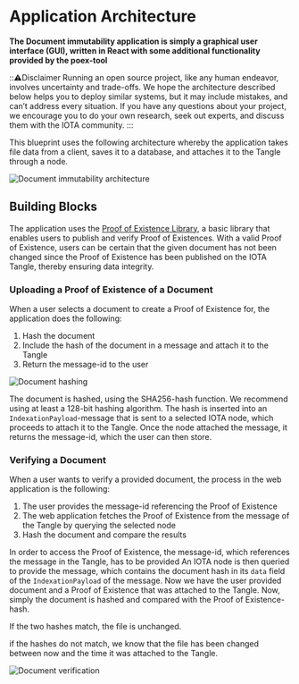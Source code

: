 # Application Architecture

**The Document immutability application is simply a graphical user interface (GUI), written in React with some additional functionality provided by the poex-tool**

:::warning:Disclaimer
Running an open source project, like any human endeavor, involves uncertainty and trade-offs. We hope the architecture described below helps you to deploy similar systems, but it may include mistakes, and can’t address every situation. If you have any questions about your project, we encourage you to do your own research, seek out experts, and discuss them with the IOTA community.
:::

This blueprint uses the following architecture whereby the application takes file data from a client, saves it to a database, and attaches it to the Tangle through a node.

![Document immutability architecture](/img/blueprints/document-immutability-architecture.png)

## Building Blocks

The application uses the [Proof of Existence Library](https://www.npmjs.com/package/@iota/poex-tool), a basic library that enables users to publish and verify Proof of Existences. With a valid Proof of Existence, users can be certain that the given document has not been changed since the Proof of Existence has been published on the IOTA Tangle, thereby ensuring data integrity.

### Uploading a Proof of Existence of a Document

When a user selects a document to create a Proof of Existence for, the application does the following:

1. Hash the document
2. Include the hash of the document in a message and attach it to the Tangle
3. Return the message-id to the user

![Document hashing](/img/blueprints/document-immutability-hashing.png)

The document is hashed, using the SHA256-hash function. We recommend using at least a 128-bit hashing algorithm.
The hash is inserted into an `IndexationPayload`-message that is sent to a selected IOTA node, which proceeds to attach it to the Tangle. Once the node attached the message, it returns the message-id, which the user can then store.

### Verifying a Document

When a user wants to verify a provided document, the process in the web application is the following:

1. The user provides the message-id referencing the Proof of Existence
2. The web application fetches the Proof of Existence from the message of the Tangle by querying the selected node
3. Hash the document and compare the results

In order to access the Proof of Existence, the message-id, which references the message in the Tangle, has to be provided
An IOTA node is then queried to provide the message, which contains the document hash in its `data` field of the `IndexationPayload` of the message.
Now we have the user provided document and a Proof of Existence that was attached to the Tangle. Now, simply the document is hashed and compared with the Proof of Existence-hash.

If the two hashes match, the file is unchanged.

if the hashes do not match, we know that the file has been changed between now and the time it was attached to the Tangle.

![Document verification](/img/blueprints/document-immutability-verification2.png)
